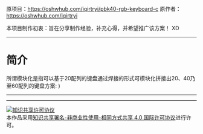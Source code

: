 原项目：https://oshwhub.com/iqirtryi/pbk40-rgb-keyboard-c
原作者：https://oshwhub.com/iqirtryi

本项目制作初衷：旨在分享制作经验，补充心得，并希望推广该方案！ XD

---
# 简介
所谓模块化是指可以基于20配列的键盘通过焊接的形式可模块化拼接出20、40乃至60配列的键盘方案: )

---

---
<a rel="license" href="http://creativecommons.org/licenses/by-nc-sa/4.0/"><img alt="知识共享许可协议" style="border-width:0" src="https://i.creativecommons.org/l/by-nc-sa/4.0/88x31.png" /></a><br />本作品采用<a rel="license" href="http://creativecommons.org/licenses/by-nc-sa/4.0/">知识共享署名-非商业性使用-相同方式共享 4.0 国际许可协议</a>进行许可。
